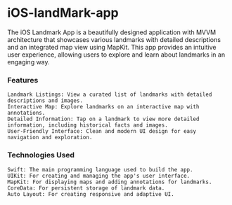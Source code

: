 # iOS-landMark-app

The iOS Landmark App is a beautifully designed application with MVVM architecture that showcases various landmarks with detailed descriptions and an integrated map view using MapKit. This app provides an intuitive user experience, allowing users to explore and learn about landmarks in an engaging way.

### Features
    Landmark Listings: View a curated list of landmarks with detailed descriptions and images.
    Interactive Map: Explore landmarks on an interactive map with annotations.
    Detailed Information: Tap on a landmark to view more detailed information, including historical facts and images.
    User-Friendly Interface: Clean and modern UI design for easy navigation and exploration.

###  Technologies Used
    Swift: The main programming language used to build the app.
    UIKit: For creating and managing the app's user interface.
    MapKit: For displaying maps and adding annotations for landmarks.
    CoreData: For persistent storage of landmark data.
    Auto Layout: For creating responsive and adaptive UI.
